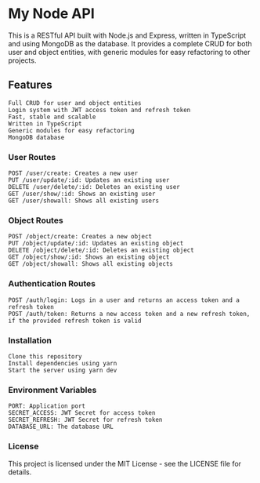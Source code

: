 # My Node API

This is a RESTful API built with Node.js and Express, written in TypeScript and using MongoDB as the database. It provides a complete CRUD for both user and object entities, with generic modules for easy refactoring to other projects.

## Features

    Full CRUD for user and object entities
    Login system with JWT access token and refresh token
    Fast, stable and scalable
    Written in TypeScript
    Generic modules for easy refactoring
    MongoDB database

### User Routes

    POST /user/create: Creates a new user
    PUT /user/update/:id: Updates an existing user
    DELETE /user/delete/:id: Deletes an existing user
    GET /user/show/:id: Shows an existing user
    GET /user/showall: Shows all existing users

### Object Routes

    POST /object/create: Creates a new object
    PUT /object/update/:id: Updates an existing object
    DELETE /object/delete/:id: Deletes an existing object
    GET /object/show/:id: Shows an existing object
    GET /object/showall: Shows all existing objects

### Authentication Routes

    POST /auth/login: Logs in a user and returns an access token and a refresh token
    POST /auth/token: Returns a new access token and a new refresh token, if the provided refresh token is valid

### Installation

    Clone this repository
    Install dependencies using yarn
    Start the server using yarn dev

### Environment Variables

    PORT: Application port
    SECRET_ACCESS: JWT Secret for access token
    SECRET_REFRESH: JWT Secret for refresh token
    DATABASE_URL: The database URL

### License

This project is licensed under the MIT License - see the LICENSE file for details.

